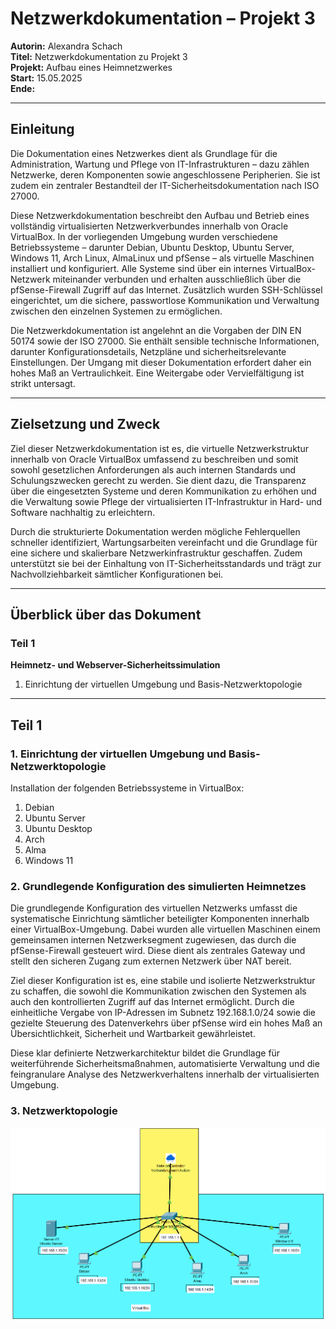 # Netzwerkdokumentation – Projekt 3

**Autorin:** Alexandra Schach  
**Titel:** Netzwerkdokumentation zu Projekt 3  
**Projekt:** Aufbau eines Heimnetzwerkes  
**Start:** 15.05.2025  
**Ende:**  

---

## Einleitung

Die Dokumentation eines Netzwerkes dient als Grundlage für die Administration, Wartung und Pflege von IT-Infrastrukturen – dazu zählen Netzwerke, deren Komponenten sowie angeschlossene Peripherien. Sie ist zudem ein zentraler Bestandteil der IT-Sicherheitsdokumentation nach ISO 27000.

Diese Netzwerkdokumentation beschreibt den Aufbau und Betrieb eines vollständig virtualisierten Netzwerkverbundes innerhalb von Oracle VirtualBox. In der vorliegenden Umgebung wurden verschiedene Betriebssysteme – darunter Debian, Ubuntu Desktop, Ubuntu Server, Windows 11, Arch Linux, AlmaLinux und pfSense – als virtuelle Maschinen installiert und konfiguriert. Alle Systeme sind über ein internes VirtualBox-Netzwerk miteinander verbunden und erhalten ausschließlich über die pfSense-Firewall Zugriff auf das Internet. Zusätzlich wurden SSH-Schlüssel eingerichtet, um die sichere, passwortlose Kommunikation und Verwaltung zwischen den einzelnen Systemen zu ermöglichen.

Die Netzwerkdokumentation ist angelehnt an die Vorgaben der DIN EN 50174 sowie der ISO 27000. Sie enthält sensible technische Informationen, darunter Konfigurationsdetails, Netzpläne und sicherheitsrelevante Einstellungen. Der Umgang mit dieser Dokumentation erfordert daher ein hohes Maß an Vertraulichkeit. Eine Weitergabe oder Vervielfältigung ist strikt untersagt.

---

## Zielsetzung und Zweck

Ziel dieser Netzwerkdokumentation ist es, die virtuelle Netzwerkstruktur innerhalb von Oracle VirtualBox umfassend zu beschreiben und somit sowohl gesetzlichen Anforderungen als auch internen Standards und Schulungszwecken gerecht zu werden. Sie dient dazu, die Transparenz über die eingesetzten Systeme und deren Kommunikation zu erhöhen und die Verwaltung sowie Pflege der virtualisierten IT-Infrastruktur in Hard- und Software nachhaltig zu erleichtern.

Durch die strukturierte Dokumentation werden mögliche Fehlerquellen schneller identifiziert, Wartungsarbeiten vereinfacht und die Grundlage für eine sichere und skalierbare Netzwerkinfrastruktur geschaffen. Zudem unterstützt sie bei der Einhaltung von IT-Sicherheitsstandards und trägt zur Nachvollziehbarkeit sämtlicher Konfigurationen bei.

---

## Überblick über das Dokument

### Teil 1  
**Heimnetz- und Webserver-Sicherheitssimulation**

1. Einrichtung der virtuellen Umgebung und Basis-Netzwerktopologie

---

## Teil 1

### 1. Einrichtung der virtuellen Umgebung und Basis-Netzwerktopologie

Installation der folgenden Betriebssysteme in VirtualBox:

1. Debian  
2. Ubuntu Server  
3. Ubuntu Desktop  
4. Arch  
5. Alma  
6. Windows 11  

### 2. Grundlegende Konfiguration des simulierten Heimnetzes
Die grundlegende Konfiguration des virtuellen Netzwerks umfasst die systematische Einrichtung sämtlicher beteiligter Komponenten innerhalb einer VirtualBox-Umgebung. Dabei wurden alle virtuellen Maschinen einem gemeinsamen internen Netzwerksegment zugewiesen, das durch die pfSense-Firewall gesteuert wird. Diese dient als zentrales Gateway und stellt den sicheren Zugang zum externen Netzwerk über NAT bereit.

Ziel dieser Konfiguration ist es, eine stabile und isolierte Netzwerkstruktur zu schaffen, die sowohl die Kommunikation zwischen den Systemen als auch den kontrollierten Zugriff auf das Internet ermöglicht. Durch die einheitliche Vergabe von IP-Adressen im Subnetz 192.168.1.0/24 sowie die gezielte Steuerung des Datenverkehrs über pfSense wird ein hohes Maß an Übersichtlichkeit, Sicherheit und Wartbarkeit gewährleistet.

Diese klar definierte Netzwerkarchitektur bildet die Grundlage für weiterführende Sicherheitsmaßnahmen, automatisierte Verwaltung und die feingranulare Analyse des Netzwerkverhaltens innerhalb der virtualisierten Umgebung.

### 3. Netzwerktopologie
![Netzwerktopologie](Topologie.png)

